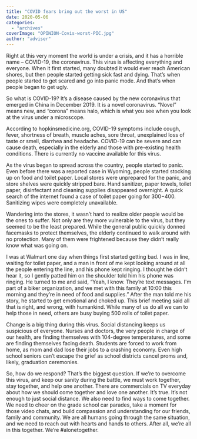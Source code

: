 ```yaml
---
title: "COVID fears bring out the worst in US"
date: 2020-05-06
categories: 
  - "archives"
coverImage: "OPINION-Covis-worst-PIC.jpg"
author: "adviser"
---
```


Right at this very moment the world is under a crisis, and it has a horrible name – COVID-19, the coronavirus. This virus is affecting everything and everyone. When it first started, many doubted it would ever reach American shores, but then people started getting sick fast and dying. That’s when people started to get scared and go into panic mode. And that’s when people began to get ugly.

So what is COVID-19? It’s a disease caused by the new coronavirus that emerged in China in December 2019. It is a novel coronavirus. “Novel” means new, and “corona” means halo, which is what you see when you look at the virus under a microscope.

According to hopkinsmedicine.org, COVID-19 symptoms include cough, fever, shortness of breath, muscle aches, sore throat, unexplained loss of taste or smell, diarrhea and headache. COVID-19 can be severe and can cause death, especially in the elderly and those with pre-existing health conditions. There is currently no vaccine available for this virus.

As the virus began to spread across the country, people started to panic. Even before there was a reported case in Wyoming, people started stocking up on food and toilet paper. Local stores were unprepared for the panic, and store shelves were quickly stripped bare. Hand sanitizer, paper towels, toilet paper, disinfectant and cleaning supplies disappeared overnight. A quick search of the internet found a case of toilet paper going for $300-$400. Sanitizing wipes were completely unavailable.

Wandering into the stores, it wasn’t hard to realize older people would be the ones to suffer. Not only are they more vulnerable to the virus, but they seemed to be the least prepared. While the general public quickly donned facemasks to protect themselves, the elderly continued to walk around with no protection. Many of them were frightened because they didn’t really know what was going on.

I was at Walmart one day when things first started getting bad. I was in line, waiting for toilet paper, and a man in front of me kept looking around at all the people entering the line, and his phone kept ringing. I thought he didn’t hear it, so I gently patted him on the shoulder told him his phone was ringing. He turned to me and said, “Yeah, I know. They’re text messages. I'm part of a biker organization, and we met with this family at 10:00 this morning and they’re in need of food and supplies.” After the man told me his story, he started to get emotional and choked up. This brief meeting said all that is right, and wrong, with humankind. While many of us do all we can to help those in need, others are busy buying 500 rolls of toilet paper.

Change is a big thing during this virus. Social distancing keeps us suspicious of everyone. Nurses and doctors, the very people in charge of our health, are finding themselves with 104-degree temperatures, and some are finding themselves facing death. Students are forced to work from home, as mom and dad lose their jobs to a crashing economy. Even high school seniors can’t escape the grief as school districts cancel proms and, likely, graduation ceremonies.

So, how do we respond? That’s the biggest question. If we’re to overcome this virus, and keep our sanity during the battle, we must work together, stay together, and help one another. There are commercials on TV everyday about how we should come together and love one another. It’s true. It’s not enough to just social distance. We also need to find ways to come together. We need to cheer on the grade school car parades, take a moment for those video chats, and build compassion and understanding for our friends, family and community. We are all humans going through the same situation, and we need to reach out with hearts and hands to others. After all, we’re all in this together. We’re #alonetogether.
